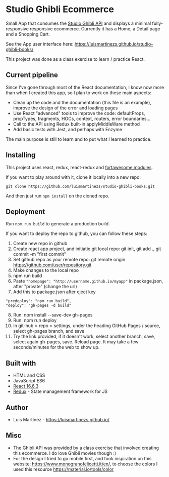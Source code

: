 # Studio Ghibli Ecommerce

Small App that consumes the [Studio Ghibli API](https://ghibliapi.herokuapp.com/) and displays a minimal fully-responsive responsive ecommerce. Currently it has a Home, a Detail page and a Shopping Cart.

See the App user interface here: https://luismartinezs.github.io/studio-ghibli-books/

This project was done as a class exercise to learn / practice React.

## Current pipeline

Since I've gone through most of the React documentation, I know now more than when I created this app, so I plan to work on these main aspects:

- Clean up the code and the documentation (this file is an example), improve the design of the error and loading pages
- Use React "advanced" tools to improve the code: defaultProps, propTypes, fragments, HOCs, context, routers, error boundaries...
- Call to the API using Redux built-in applyMiddleWare method
- Add basic tests with Jest, and perhaps with Enzyme

The main purpose is still to learn and to put what I learned to practice.

## Installing

This project uses react, redux, react-redux and [fortawesome modules](https://fontawesome.com/how-to-use/on-the-web/using-with/react).

If you want to play around with it, clone it locally into a new repo:

```
git clone https://github.com/luismartinezs/studio-ghibli-books.git
```

And then just run `npm install` on the cloned repo.

## Deployment

Run `npm run build` to generate a production build.

If you want to deploy the repo to github, you can follow these steps:

1. Create new repo in github
2. Create react app project, and initiatie git local repo: git init, git add ., git commit -m "first commit"
3. Set github repo as your remote repo: git remote origin https://github.com/user/repository.git
4. Make changes to the local repo
5. npm run build
6. Paste `"homepage": "http://username.github.io/myapp"` in package.json, after "private" (change the url)
7. Add this to package.json after eject key
```
"predeploy": "npm run build",
"deploy": "gh-pages -d build"
```
8. Run: npm install --save-dev gh-pages
9. Run: npm run deploy
10. In git-hub > repo > settings, under the heading GitHub Pages / source, select gh-pages branch, and save
11. Try the link provided, if it doesn't work, select another branch, save, select again gh-pages, save. Reload page. It may take a few seconds/minutes for the web to show up.

## Built with

- HTML and CSS
- JavaScript ES6
- [React 16.6.3](https://reactjs.org/)
- [Redux](https://redux.js.org/) - State management framework for JS

## Author

- Luis Martínez - https://luismartinezs.github.io/

## Misc

- The Ghibli API was provided by a class exercise that involved creating this ecommerce. I do love Ghibli movies though :)
- For the design I tried to go mobile first, and took inspiration on this website: https://www.monogranofelicetti.it/en/, to choose the colors I used this resource https://material.io/tools/color